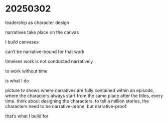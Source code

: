 # 20250302

leadership as character design

narratives take place on the canvas

I build canvases

can’t be narrative-bound for that work

timeless work is not conducted narratively

to work without time

is what I do

picture tv shows where narratives are fully contained within an episode, where the characters always start from the same place after the titles, every time. think about designing the characters. to tell a million stories, the characters need to be narrative-prone, but narrative-proof.

that’s what I build for
